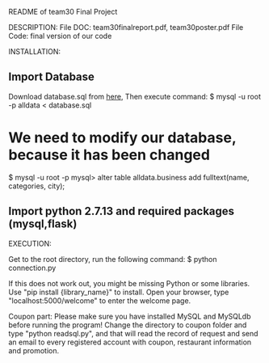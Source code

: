 README of team30 Final Project


DESCRIPTION:
File DOC: team30finalreport.pdf, team30poster.pdf
File Code: final version of our code

INSTALLATION:

## Import Database
Download database.sql from [here](https://drive.google.com/open?id=0B2rvL2JjAe7kMUp6UTZNZTI3X00), 
Then execute command:
$ mysql -u root -p alldata < database.sql
# We need to modify our database, because it has been changed
$ mysql -u root -p
mysql> alter table alldata.business add fulltext(name, categories, city);

## Import python 2.7.13 and required packages (mysql,flask)


EXECUTION:

Get to the root directory, run the following command:
$ python connection.py

If this does not work out, you might be missing Python or some libraries. 
Use "pip install {library_name}" to install. 
Open your browser, type "localhost:5000/welcome" to enter the welcome page.

Coupon part:
Please make sure you have installed MySQL and MySQLdb before running the program!
Change the directory to coupon folder and type "python readsql.py", and that will read the record of request and send an email to every registered account with coupon, restaurant information and promotion.
